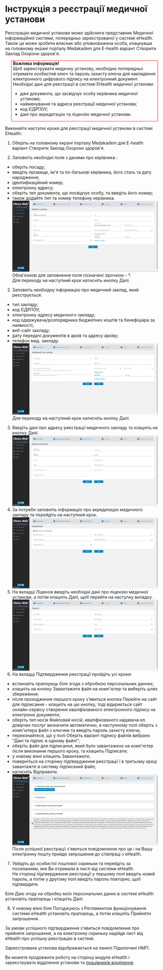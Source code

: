 # Інструкція з реєстрації медичної установи

Реєстрацію медичної установи може здійснити представник Медичної інформаційної системи, попередньо зареєстрованої у системі eHealth. Також це може зробити власник або уповноважена особа, клацнувши на головному екрані порталу Medakadem для E-health варіант Створити Заклад Охорони здоров'я.   

<div style="border: 1px solid red; margin-left: 20px; padding-left: 5px">
<b>Важлива інформація!</b>   

<div>Щоб зареєструвати медичну установу, необхідно попередньо отримати особистий ключ та пароль захисту ключа для накладення електронного цифрового підпису на електронний документ.</div>   
<div>Необхідні дані для реєстрації в системі EHealth медичної установи:   
<ul><li>дані документа, що засвідчує особу керівника медичної установи;</li>
<li>найменування та адреса реєстрації медичної установи;</li>
<li>код ЄДРПОУ;</li>
<li>дані про акредитацію та ліцензію медичної установи.</li></ul></div></div>    

Виконайте наступні кроки для реєстрації медичної установи в системі EHealth:   

1. Оберіть на головному екрані порталу Medakadem для E-health варіант Створити Заклад Охорони здоров'я.

1. Заповніть необхідні поля з даними про керівника :
- оберіть посаду; 
- введіть прізвище, ім'я та по-батькові керівника, його стать та дату народження; 
- ідентифікаційний номер;
- електронну адресу;
- оберіть тип документа, що посвідчує особу, та введіть його номер;
- також додайте тип та номер телефону керівника.   
![](./images/createLE/LE1.png)
Обов'язкові для заповнення поля позначені зірочкою - *.   
Для переходу на наступний крок натисніть кнопку Далі.

2. Заповніть необхідну інформацію про медичний заклад, який реєструється:
- тип закладу;
- код ЄДРПОУ;
- електронну адресу медичного закладу;
- код одержувача/розпорядника бюджетних коштів та бенефіціара за наявності;
- веб-сайт закладу;
- дату передачі документів в архів та адресу архіву;
- телефон мед. закладу.   
![](./images/createLE/LE2.png)
Для переходу на наступний крок натисніть кнопку Далі.

3. Введіть дані про адресу реєстрації медичного закладу та клацніть на кнопку Далі.
![](./images/createLE/LE3.png)
4. За потреби заповніть інформацію про акредитацію медичного закладу та перейдіть на наступний крок.
![](./images/createLE/LE4.png)
5. На вкладці Ліцензія введіть необхідні дані про ліцензію медичної установи, а потім клацніть Далі, щоб перейти на наступну вкладку.
![](./images/createLE/LE5.png)
6. На вкладці Підтвердження реєстрації пройдіть усі кроки:
- встановіть прапорець біля згоди з обробкою персональних данних;
- клацніть на кнопку Завантажити файл на комп'ютер та виберіть шлях збереження;
- після проходження першого кроку з'явиться кнопка Перейти на сайт для підписання - клацніть на цю кнопку, тоді відкриється сайт онлайн-сервісу створення кваліфікованого електронного підпису на електронні документи;
- оберіть тип носія Файловий носій, кваліфікованого надавача ел. довірчих послуг визначити автоматично, в наступному полі оберіть з комп'ютера файл з ключем та введіть пароль захисту ключа;
- переконайтеся, що у полі Оберіть варіант підпису файлів вибрано "Дані та підпис в одному файлі";
- оберіть файл для підписання, який було завантажено на комп'ютер після виконання першого кроку, та клацніть Підписати;
- у новому вікні клацніть Завантажити;
- поверніться на сторінку підтвердження реєстрації і в третьому кроці завантажте в систему підписаний файл;
- натисніть Відправити.   
![](./images/createLE/LE6.png)
Після успішної реєстрації з'явиться повідомлення про це і на Вашу електронну пошту прийде запрошення до співпраці з eHealth.   
7. Увійдіть до особистої поштової скриньки та перейдіть за посиланням, яке Ви отримали в листі від системи eHealth.   
На сторінці підтвердження реєстрації у першому полі введіть новий пароль, а потім у другому полі введіть пароль повторно, щоб підтвердити.

Біля Даю згоду на обробку моїх персональних даних в системі eHealth установіть прапорець і клацніть Далі.

8. У новому вікні біля Погоджуюсь з Регламентом функціонування системи eHealth установіть прапорець, а потім клацніть Прийняти запрошення.

За умови успішного підтвердження з'явиться повідомлення про прийняте запрошення, а на електронну скриньку надійде лист від eHealth про успішну реєстрацію в системі.

Зареєстрована установа відображається на панелі Підключені НМП.

Ви можете продовжити роботу на сторінці модуля eHealth і зареєструвати відділення установи та <a href="./createEmployee">працівників відділення</a>.

